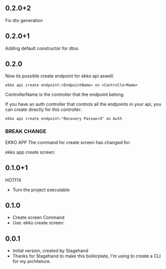 ## 0.2.0+2
Fix dto generation

## 0.2.0+1
Adding default constructor for dtos

## 0.2.0

Now its possible create endpoint for ekko api aswell.

```ekko api create endpoint:<EndpointName> on <ControllerName>``` 

ControllerName is the controller that the endpoint belong.

If you have an auth controller that controls all the endpoints in your api, you can 
create directly for this controller:

```ekko api create endpoint:"Recovery Password" on Auth```

### BREAK CHANGE
EKKO APP
The command for create screen has changed for:

ekko app create screen:<ScreenName>

## 0.1.0+1

HOTFIX
- Turn the project executable

## 0.1.0

- Create screen Command
- Use: ekko create screen:<ScreeName>

## 0.0.1

- Initial version, created by Stagehand
- Thanks for Stagehand to make this boilerplate, I'm using to create a CLI for my architeture.